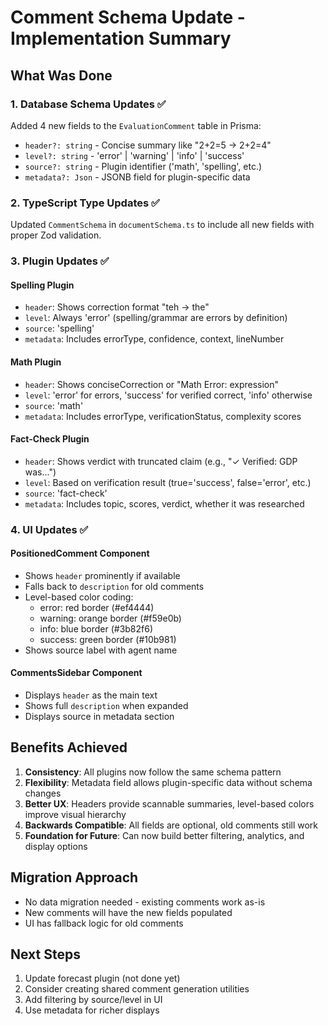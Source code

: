 # Comment Schema Update - Implementation Summary

## What Was Done

### 1. Database Schema Updates ✅
Added 4 new fields to the `EvaluationComment` table in Prisma:
- `header?: string` - Concise summary like "2+2=5 → 2+2=4"  
- `level?: string` - 'error' | 'warning' | 'info' | 'success'
- `source?: string` - Plugin identifier ('math', 'spelling', etc.)
- `metadata?: Json` - JSONB field for plugin-specific data

### 2. TypeScript Type Updates ✅
Updated `CommentSchema` in `documentSchema.ts` to include all new fields with proper Zod validation.

### 3. Plugin Updates ✅

#### Spelling Plugin
- `header`: Shows correction format "teh → the"
- `level`: Always 'error' (spelling/grammar are errors by definition)
- `source`: 'spelling'
- `metadata`: Includes errorType, confidence, context, lineNumber

#### Math Plugin  
- `header`: Shows conciseCorrection or "Math Error: expression"
- `level`: 'error' for errors, 'success' for verified correct, 'info' otherwise
- `source`: 'math'
- `metadata`: Includes errorType, verificationStatus, complexity scores

#### Fact-Check Plugin
- `header`: Shows verdict with truncated claim (e.g., "✓ Verified: GDP was...")
- `level`: Based on verification result (true='success', false='error', etc.)
- `source`: 'fact-check'
- `metadata`: Includes topic, scores, verdict, whether it was researched

### 4. UI Updates ✅

#### PositionedComment Component
- Shows `header` prominently if available
- Falls back to `description` for old comments
- Level-based color coding:
  - error: red border (#ef4444)
  - warning: orange border (#f59e0b)  
  - info: blue border (#3b82f6)
  - success: green border (#10b981)
- Shows source label with agent name

#### CommentsSidebar Component
- Displays `header` as the main text
- Shows full `description` when expanded
- Displays source in metadata section

## Benefits Achieved

1. **Consistency**: All plugins now follow the same schema pattern
2. **Flexibility**: Metadata field allows plugin-specific data without schema changes
3. **Better UX**: Headers provide scannable summaries, level-based colors improve visual hierarchy
4. **Backwards Compatible**: All fields are optional, old comments still work
5. **Foundation for Future**: Can now build better filtering, analytics, and display options

## Migration Approach

- No data migration needed - existing comments work as-is
- New comments will have the new fields populated
- UI has fallback logic for old comments

## Next Steps

1. Update forecast plugin (not done yet)
2. Consider creating shared comment generation utilities
3. Add filtering by source/level in UI
4. Use metadata for richer displays